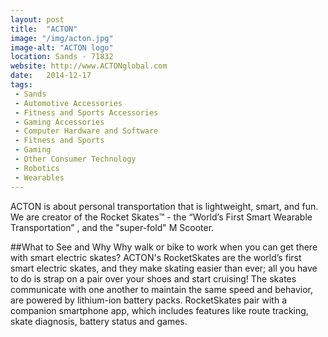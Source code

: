 ```yaml
---
layout: post
title:  "ACTON"
image: "/img/acton.jpg"
image-alt: "ACTON logo"
location: Sands - 71832
website: http://www.ACTONglobal.com
date:   2014-12-17
tags:
 - Sands
 - Automotive Accessories
 - Fitness and Sports Accessories
 - Gaming Accessories
 - Computer Hardware and Software
 - Fitness and Sports
 - Gaming
 - Other Consumer Technology
 - Robotics
 - Wearables
---
```


ACTON is about personal transportation that is lightweight, smart, and fun. We are creator of the Rocket Skates™ - the “World’s First Smart Wearable Transportation” , and the "super-fold" M Scooter.

##What to See and Why
Why walk or bike to work when you can get there with smart electric skates? ACTON's RocketSkates are the world’s first smart electric skates, and they make skating easier than ever; all you have to do is strap on a pair over your shoes and start cruising! The skates communicate with one another to maintain the same speed and behavior, are powered by lithium-ion battery packs. RocketSkates pair with a companion smartphone app, which includes features like route tracking, skate diagnosis, battery status and games.